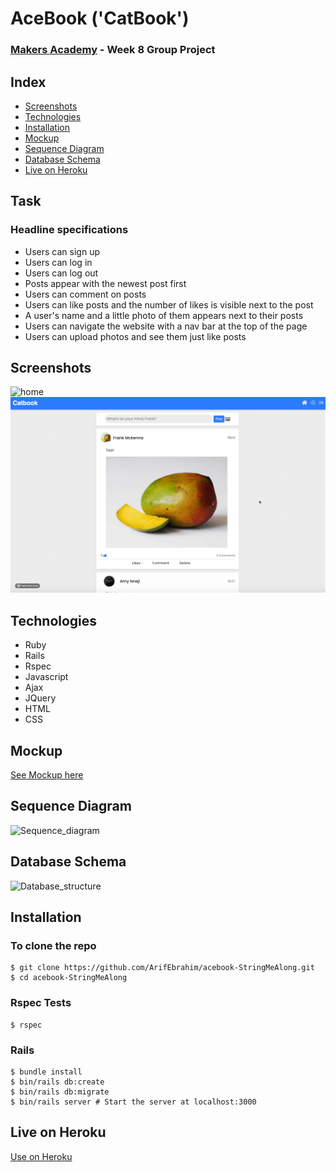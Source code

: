 # AceBook ('CatBook')
### [Makers Academy](http://www.makersacademy.com) - Week 8 Group Project

## Index
* [Screenshots](#Screenshots)
* [Technologies](#Technologies)
* [Installation](#Install)
* [Mockup](#Mockup)
* [Sequence Diagram](#Sequence)
* [Database Schema](#Database)
* [Live on Heroku](#Heroku)

## Task
### Headline specifications

- Users can sign up
- Users can log in
- Users can log out
- Posts appear with the newest post first
- Users can comment on posts
- Users can like posts and the number of likes is visible next to the post
- A user's name and a little photo of them appears next to their posts
- Users can navigate the website with a nav bar at the top of the page
- Users can upload photos and see them just like posts

## <a name="Screenshots">Screenshots</a>

![home](./Images/home.png)
![app](https://raw.githubusercontent.com/frank-mck/acebook-rails/master/Images/2021-08-31%2009.14.36.gif)


## <a name="Technologies">Technologies</a>
* Ruby
* Rails
* Rspec
* Javascript
* Ajax
* JQuery
* HTML
* CSS

## <a name="Mockup">Mockup</a>
[See Mockup here](https://wireframe.cc/pro/pp/053781eeb458770)

## <a name="Sequence">Sequence Diagram</a>
![Sequence_diagram](https://user-images.githubusercontent.com/79845719/127606624-1241eaf8-4131-411d-8493-abe59e266cde.png)

## <a name="Database">Database Schema</a>
![Database_structure](https://user-images.githubusercontent.com/79845719/127606547-4cc63899-57e1-47ff-a9a6-3de4de94af4d.png)

## <a name="Install">Installation</a>

### To clone the repo
```shell
$ git clone https://github.com/ArifEbrahim/acebook-StringMeAlong.git
$ cd acebook-StringMeAlong
```
### Rspec Tests
```shell
$ rspec
```
### Rails
``` shell
$ bundle install
$ bin/rails db:create
$ bin/rails db:migrate
$ bin/rails server # Start the server at localhost:3000
```

## <a name="Heroku">Live on Heroku</a>
[Use on Heroku](https://gentle-wave-85477.herokuapp.com/)